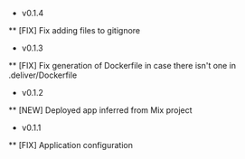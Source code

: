 * v0.1.4

** [FIX] Fix adding files to gitignore

* v0.1.3

** [FIX] Fix generation of Dockerfile in case there isn't one in .deliver/Dockerfile

* v0.1.2

** [NEW] Deployed app inferred from Mix project

* v0.1.1

** [FIX] Application configuration
